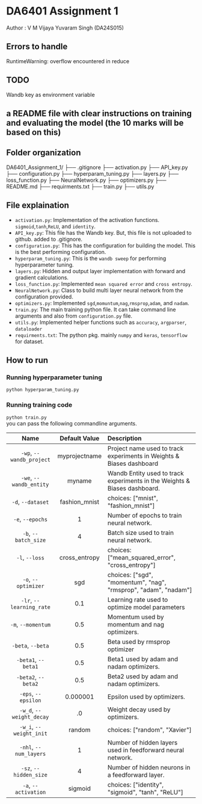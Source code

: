 # DA6401 Assignment 1

Author : V M Vijaya Yuvaram Singh (DA24S015)

## Errors to handle 
RuntimeWarning: overflow encountered in reduce

## TODO
Wandb key as environment variable


## a README file with clear instructions on training and evaluating the model (the 10 marks will be based on this)

## Folder organization

DA6401_Assignment_1/
├── .gitignore
├── activation.py
├── API_key.py
├── configuration.py
├── hyperparam_tuning.py
├── layers.py
├── loss_function.py
├── NeuralNetwork.py
├── optimizers.py
├── README.md
├── requirments.txt
├── train.py
├── utils.py

## File explaination
- `activation.py`: Implementation of the activation functions. `sigmoid`,`tanh`,`ReLU`, and `identity`.
- `API_key.py`: This file has the Wandb key. But, this file is not uploaded to github. added to .gitignore.
- `configuration.py`: This has the configuration for building the model. This is the best performing configuration.
- `hyperparam_tuning.py`: This is the `wandb sweep` for performing hyperparameter tuning.
- `layers.py`: Hidden and output layer implementation with forward and gradient calculations.
- `loss_function.py`: Implemented `mean squared error` and `cross entropy`.
- `NeuralNetwork.py`: Class to build multi layer neural network from the configuration provided.
- `optimizers.py`: Implemented `sgd`,`momuntum`,`nag`,`rmsprop`,`adam`, and `nadam`.
- `train.py`: The main training python file. It can take command line arguments and also from `configuration.py` file.
- `utils.py`: Implemented helper functions such as `accuracy`, `argparser`, `dataloader`
- `requirments.txt`: The python pkg. mainly `numpy` and `keras`, `tensorflow` for dataset.

## How to run
### Running hyperparameter tuning
```python hyperparam_tuning.py```
### Running training code
```python train.py```
<br>
you can pass the following commandline arguments.

| Name | Default Value | Description |
| :---: | :-------------: | :----------- |
| `-wp`, `--wandb_project` | myprojectname | Project name used to track experiments in Weights & Biases dashboard |
| `-we`, `--wandb_entity` | myname  | Wandb Entity used to track experiments in the Weights & Biases dashboard. |
| `-d`, `--dataset` | fashion_mnist | choices:  ["mnist", "fashion_mnist"] |
| `-e`, `--epochs` | 1 |  Number of epochs to train neural network.|
| `-b`, `--batch_size` | 4 | Batch size used to train neural network. | 
| `-l`, `--loss` | cross_entropy | choices:  ["mean_squared_error", "cross_entropy"] |
| `-o`, `--optimizer` | sgd | choices:  ["sgd", "momentum", "nag", "rmsprop", "adam", "nadam"] | 
| `-lr`, `--learning_rate` | 0.1 | Learning rate used to optimize model parameters | 
| `-m`, `--momentum` | 0.5 | Momentum used by momentum and nag optimizers. |
| `-beta`, `--beta` | 0.5 | Beta used by rmsprop optimizer | 
| `-beta1`, `--beta1` | 0.5 | Beta1 used by adam and nadam optimizers. | 
| `-beta2`, `--beta2` | 0.5 | Beta2 used by adam and nadam optimizers. |
| `-eps`, `--epsilon` | 0.000001 | Epsilon used by optimizers. |
| `-w_d`, `--weight_decay` | .0 | Weight decay used by optimizers. |
| `-w_i`, `--weight_init` | random | choices:  ["random", "Xavier"] | 
| `-nhl`, `--num_layers` | 1 | Number of hidden layers used in feedforward neural network. | 
| `-sz`, `--hidden_size` | 4 | Number of hidden neurons in a feedforward layer. |
| `-a`, `--activation` | sigmoid | choices:  ["identity", "sigmoid", "tanh", "ReLU"] |
